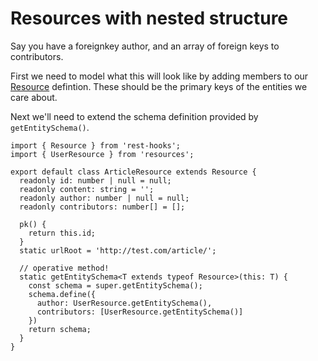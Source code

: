 # Resources with nested structure

Say you have a foreignkey author, and an array of foreign keys to contributors.

First we need to model what this will look like by adding members to our [Resource][1] defintion.
These should be the primary keys of the entities we care about.

Next we'll need to extend the schema definition provided by `getEntitySchema()`.

```tsx
import { Resource } from 'rest-hooks';
import { UserResource } from 'resources';

export default class ArticleResource extends Resource {
  readonly id: number | null = null;
  readonly content: string = '';
  readonly author: number | null = null;
  readonly contributors: number[] = [];

  pk() {
    return this.id;
  }
  static urlRoot = 'http://test.com/article/';

  // operative method!
  static getEntitySchema<T extends typeof Resource>(this: T) {
    const schema = super.getEntitySchema();
    schema.define({
      author: UserResource.getEntitySchema(),
      contributors: [UserResource.getEntitySchema()]
    })
    return schema;
  }
}
```

[1]: ../api/Resource.md

